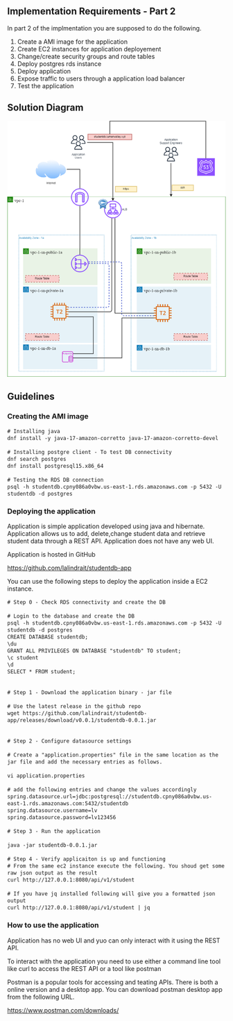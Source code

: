 

## Implementation Requirements - Part 2
In part 2 of the implmentation you are supposed to do the following.

1. Create a AMI image for the application
2. Create EC2 instances for application deployement 
3. Change/create security groups and route tables 
4. Deploy postgres rds instance
5. Deploy application
6. Expose traffic to users through a application load balancer
7. Test the application



## Solution Diagram
![Lab Solution Part 1](../images/aws-lab-solution_part_1.png)


## Guidelines

### Creating the AMI image

```
# Installing java
dnf install -y java-17-amazon-corretto java-17-amazon-corretto-devel

# Installing postgre client - To test DB connectivity
dnf search postgres
dnf install postgresql15.x86_64

# Testing the RDS DB connection
psql -h studentdb.cpny086a0vbw.us-east-1.rds.amazonaws.com -p 5432 -U studentdb -d postgres
```

### Deploying the application

Application is simple application developed using java and hibernate. Application allows us to add, delete,change student data and retrieve student data through a REST API. Application does not have any web UI.

Application is hosted in GitHub

https://github.com/lalindrait/studentdb-app


You can use the following steps to deploy the application inside a EC2 instance.

```
# Step 0 - Check RDS connectivity and create the DB

# Login to the database and create the DB
psql -h studentdb.cpny086a0vbw.us-east-1.rds.amazonaws.com -p 5432 -U studentdb -d postgres
CREATE DATABASE studentdb;
\du
GRANT ALL PRIVILEGES ON DATABASE "studentdb" TO student;
\c student
\d
SELECT * FROM student;


# Step 1 - Download the application binary - jar file

# Use the latest release in the github repo
wget https://github.com/lalindrait/studentdb-app/releases/download/v0.0.1/studentdb-0.0.1.jar


# Step 2 - Configure datasource settings

# Create a "application.properties" file in the same location as the jar file and add the necessary entries as follows.

vi application.properties

# add the following entries and change the values accordingly
spring.datasource.url=jdbc:postgresql://studentdb.cpny086a0vbw.us-east-1.rds.amazonaws.com:5432/studentdb
spring.datasource.username=lv
spring.datasource.password=lv123456

# Step 3 - Run the application

java -jar studentdb-0.0.1.jar

# Step 4 - Verify applicaiton is up and functioning
# From the same ec2 instance execute the following. You shoud get some raw json output as the result
curl http://127.0.0.1:8080/api/v1/student

# If you have jq installed following will give you a formatted json output
curl http://127.0.0.1:8080/api/v1/student | jq
```




### How to use the application
Application has no web UI and yuo can only interact with it using the REST API.

To interact with the application you need to use either a command line tool like curl to access the REST API or a tool like postman

Postman is a popular tools for accessing and teating APIs.
There is both a online version and a desktop app. You can download postman desktop app from the following URL.

https://www.postman.com/downloads/


